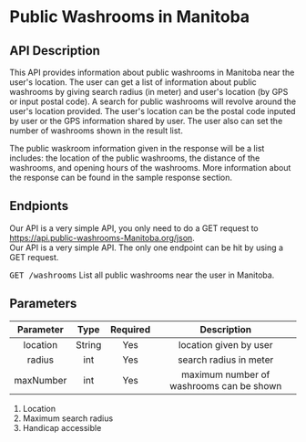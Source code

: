 # Public Washrooms in Manitoba

## API Description 
  This API provides information about public washrooms in Manitoba near the user's location. The user can get a list of information about public washrooms by giving search radius (in meter) and user's location (by GPS or input postal code). A search for public washrooms will revolve around the user's location provided. The user's location can be the postal code inputed by user or the GPS information shared by user. The user also can set the number of washrooms shown in the result list.  
  
  The public waskroom information given in the response will be a list includes: the location of the public washrooms, the distance of the washrooms, and opening hours of the washrooms. More information about the response can be found in the sample response section.  
  
## Endpionts
  Our API is a very simple API, you only need to do a GET request to https://api.public-washrooms-Manitoba.org/json.  
  Our API is a very simple API. The only one endpoint can be hit by using a GET request.  
    
  <kbd>GET /washrooms</kbd> List all public washrooms near the user in Manitoba.
 
## Parameters
| Parameter | Type   | Required | Description |
| :-------: | :--:   | :------: | :---------: |
| location  | String | Yes      | location given by user |
| radius    | int    | Yes      | search radius in meter |
| maxNumber | int    | Yes      | maximum number of washrooms can be shown |

1. Location
2. Maximum search radius
3. Handicap accessible
  
  
